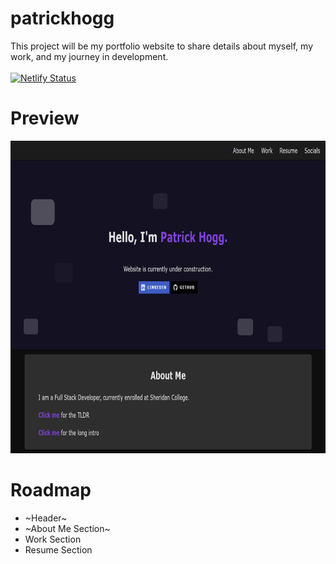 # patrickhogg
This project will be my portfolio website to share details about myself, my work, and my journey in development.
<br>
<br>
[![Netlify Status](https://api.netlify.com/api/v1/badges/35510417-fd8d-4096-960c-2d30e43ece25/deploy-status)](https://app.netlify.com/sites/patrickhogg/deploys)

# Preview
<img style="width: 800px; height: 500px;" src="images/previews/Website Snapshot.png" alt="screenshot of my website">

# Roadmap
- ~Header~
- ~About Me Section~
- Work Section
- Resume Section
